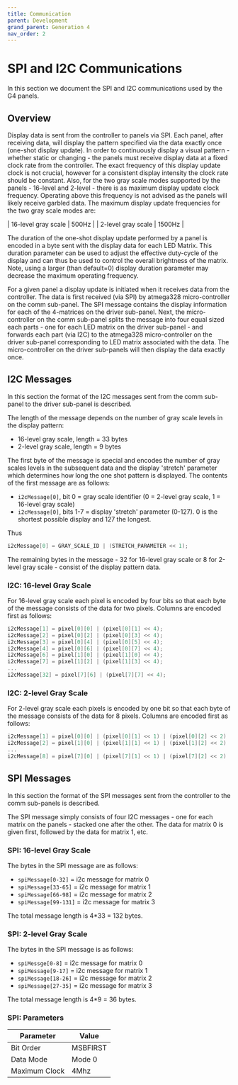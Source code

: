 ```yaml
---
title: Communication
parent: Development
grand_parent: Generation 4
nav_order: 2
---
```


# SPI and I2C Communications

In this section we document the SPI and I2C communications used by the G4 panels.

## Overview

Display data is sent from the controller to panels via SPI. Each panel, after
receiving data, will display the pattern specified via the data exactly once
(one-shot display update). In order to continuously display a visual pattern -
whether static or changing - the panels must receive display data at a fixed
clock rate from the controller.  The exact frequency of this display update
clock is not crucial, however for a consistent display intensity the clock rate
should be constant.   Also, for the two gray scale modes supported by the
panels - 16-level and 2-level - there is as maximum display update clock
frequency.  Operating above this frequency is not advised as the panels will
likely receive garbled data.  The maximum display update frequencies for the
two gray scale modes are:

| 16-level gray scale   |   500Hz  |
| 2-level gray scale    |  1500Hz  |

The duration of the one-shot display update performed by a panel is encoded in
a byte sent with the display data for each LED Matrix. This duration parameter
can be used to adjust the effective duty-cycle of the display and can thus be
used to control the overall brightness of the matrix.  Note, using a larger
(than default=0) display duration parameter may decrease the maximum operating
frequency.

For a given panel a display update is initiated when it receives data from the
controller.  The data is first received (via SPI) by atmega328 micro-controller
on the comm sub-panel. The SPI message contains the display information for
each of the 4-matrices on the driver sub-panel. Next, the micro-controller on
the comm sub-panel splits the message into four equal sized each parts - one
for each LED matrix on the driver sub-panel - and forwards each part (via I2C)
to the atmega328 micro-controller on the driver sub-panel corresponding to LED
matrix associated with the data. The micro-controller on the driver sub-panels
will then display the data exactly once. 

## I2C Messages 

In this section the format of the I2C messages sent from the comm sub-panel to the
driver sub-panel is described. 

The length of the message depends on the number of gray scale levels in the
display pattern: 

- 16-level gray scale,  length = 33 bytes
- 2-level gray scale,  length = 9 bytes

The first byte of the message is special and encodes the number of gray scales
levels in the subsequent data and the display 'stretch' parameter which
determines how long the one shot pattern is displayed. The contents of the
first message are as follows:

- `i2cMessage[0]`, bit 0 =  gray scale identifier (0 = 2-level gray scale, 1 = 16-level gray scale)
- `i2cMessage[0]`, bits 1-7 = display 'stretch' parameter  (0-127). 0 is the shortest possible display and 127 the longest. 

Thus 

```c
i2cMessage[0] = GRAY_SCALE_ID | (STRETCH_PARAMETER << 1);
```

The remaining bytes in the message - 32 for 16-level gray scale or 8 for
2-level gray scale - consist of the display pattern data. 

### I2C: 16-level Gray Scale 

For 16-level gray scale each pixel is encoded by four bits so that each byte of
the message consists of the data for two pixels. Columns are encoded first as
follows:

```c
i2cMessage[1] = pixel[0][0] | (pixel[0][1] << 4);
i2cMessage[2] = pixel[0][2] | (pixel[0][3] << 4);
i2cMessage[3] = pixel[0][4] | (pixel[0][5] << 4);
i2cMessage[4] = pixel[0][6] | (pixel[0][7] << 4);
i2cMessage[6] = pixel[1][0] | (pixel[1][0] << 4);
i2cMessage[7] = pixel[1][2] | (pixel[1][3] << 4);
... 
i2cMessage[32] = pixel[7][6] | (pixel[7][7] << 4);
```


### I2C: 2-level Gray Scale

For 2-level gray scale each pixels is encoded by one bit so that each byte of the message
consists of the data for 8 pixels. Columns are encoded first as follows:

```c
i2cMessage[1] = pixel[0][0] | (pixel[0][1] << 1) | (pixel[0][2] << 2) | (pixel[0][3] << 3) | ... | (pixel[0][7] << 7);
i2cMessage[2] = pixel[1][0] | (pixel[1][1] << 1) | (pixel[1][2] << 2) | (pixel[1][3] << 3) | ... | (pixel[1][7] << 7);
...
i2cMessage[8] = pixel[7][0] | (pixel[7][1] << 1) | (pixel[7][2] << 2) | (pixel[7][3] << 3) | ... | (pixel[7][7] << 7);
```

## SPI Messages

In this section  the format of the SPI messages sent from the controller to the
comm sub-panels is described.

The SPI message simply consists of four I2C messages - one for each matrix
on the panels - stacked one after the other. The data for matrix 0 is given first,
followed by the data for matrix 1, etc. 

### SPI: 16-level Gray Scale 

The bytes in the SPI  message are  as follows: 

- `spiMessage[0-32]` = i2c message for matrix 0
- `spiMessage[33-65]` = i2c message for matrix 1
- `spiMessage[66-98]` = i2c message for matrix 2
- `spiMessage[99-131]` = i2c message for matrix 3

The total message length is 4*33 = 132 bytes.


### SPI: 2-level Gray Scale

The bytes in the SPI message is as follows:

- `spiMessge[0-8]` = i2c message for matrix 0
- `spiMessage[9-17]` = i2c message for matrix 1
- `spiMessage[18-26]` = i2c message for matrix 2
- `spiMessage[27-35]` = i2c message for matrix 3

The total message length is 4*9 = 36 bytes.

### SPI: Parameters 


| Parameter       | Value         |
| --------------- | ------------- |
| Bit Order       | MSBFIRST      |
| Data Mode       | Mode 0        |
| Maximum Clock   | 4Mhz          |


